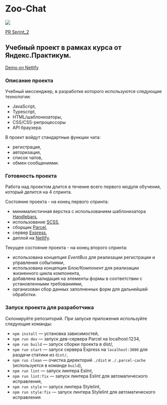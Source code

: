 # Zoo-Chat

<a href="#">
    <img src="https://img.shields.io/badge/work-in--progress-orange.svg">
</a>

[PR Sprint_2](https://github.com/AlksAlena/middle.messenger.praktikum.yandex/pull/3)

## Учебный проект в рамках курса от Яндекс.Практикум.

[Demo on Netlify](https://6307332e6c69205fa30fa78f--taupe-kelpie-f2a8a6.netlify.app/)

### Описание проекта

Учебный мессенджер, в разработке которого используются следующие технологии:
* JavaScript,
* Typescript,
* HTML/шаблонизаторы,
* CSS/CSS-репроцессоры
* API браузера.

В проект войдут стандартные функции чата:
* регистрация,
* авторизация,
* список чатов,
* обмен сообщениями.

### Готовность проекта

Работа над проектом длится в течение всего первого модуля обучения, который делится на 4 спринта.

Состояние проекта - на конец первого спринта:
* минималистичная верстка с использованием шаблонизатора [Handlebars](https://handlebarsjs.com/),
* использование [SCSS](https://sass-lang.com/),
* сборщик [Parcel](https://parceljs.org/),
* сервер [Express](https://expressjs.com/),
* деплой на [Netlify](https://www.netlify.com/).

Текущее состояние проекта - на конец второго спринта:
* использована концепция *EventBus* для реализации регистрации и управления событиями,
* использована концепция *Блок/Компонент* для реализации жизненного цикла компонента,
* добавлена валидация на элементы формы в соответствии с установленными требованиями,
* организован сбор данных заполненных форм для дальнейшей обработки.


### Запуск проекта для разработчика

Склонируйте репозиторий. При запуске приложения используйте следующие команды:

- `npm install` — установка зависимостей,
- `npm run dev` — запуск дев-сервера Parcel на localhost:1234,
- `npm run build` — запуск сборки проекта в dist/,
- `npm run start` — запуск сервера Express на `localhost:3000` для раздачи статики из `dist/`,
- `npm run clean` — очистка директорий `./dist` и `./.parcel-cache` (используется в команде `build`),
- `npm run lint` — запуск линтера Eslint,
- `npm run lint:fix` — запуск линтера Eslint для автоматического исправления,
- `npm run style` — запуск линтера Stylelint,
- `npm run style:fix` — запуск линтера Stylelint для автоматического исправления
